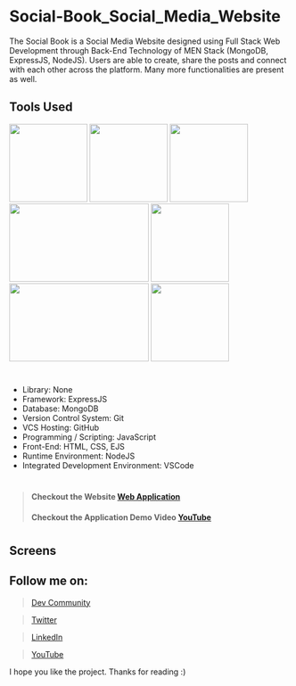 # Social-Book_Social_Media_Website
The Social Book is a Social Media Website designed using Full Stack Web Development through Back-End Technology of MEN Stack (MongoDB, ExpressJS, NodeJS). Users are able to create, share the posts and connect with each other across the platform. Many more functionalities are present as well.

## Tools Used
<p align="left">
<img height="140" width="140" src="https://www.w3.org/html/logo/downloads/HTML5_Logo_256.png">
<img height="140" width="140" src="https://logodix.com/logo/470309.png">
<img height="140" width="140" src="https://upload.wikimedia.org/wikipedia/commons/6/6a/JavaScript-logo.png">
<img height="140" width="250" src="https://encrypted-tbn0.gstatic.com/images?q=tbn:ANd9GcQv2l-4Y-ZVZm77rzV9CRJxmgNPpy36zgePIA&usqp=CAU">
<img height="140" width="140" src="https://encrypted-tbn0.gstatic.com/images?q=tbn:ANd9GcSMX7p-_Zo1LqsEfO1v3B6Zw0Jgvhk4vo1fKA&usqp=CAU">
<img height="140" width="250" src="https://encrypted-tbn0.gstatic.com/images?q=tbn:ANd9GcRASBParCnQhsRkKZ8opkkRjtk9XJ-MHdy0jA&usqp=CAU">
<img height="140" width="140" src="https://code.visualstudio.com/assets/apple-touch-icon.png">
</p>

#

* Library: None
* Framework: ExpressJS
* Database: MongoDB
* Version Control System: Git
* VCS Hosting: GitHub
* Programming / Scripting: JavaScript
* Front-End: HTML, CSS, EJS
* Runtime Environment: NodeJS
* Integrated Development Environment: VSCode

#
> #### Checkout the Website [Web Application](X)
> #### Checkout the Application Demo Video [YouTube](X)
#

## Screens
<p align="left">
<!-- <img height="200" width="400" src="https://user-images.githubusercontent.com/76626529/154794497-95b4c730-bc5e-4b52-87cf-93821d28cd10.png">
<img height="200" width="400" src="https://user-images.githubusercontent.com/76626529/154794499-c1ba66c7-831c-4eab-8aea-9e06952dc05c.png">
<img height="200" width="400" src="https://user-images.githubusercontent.com/76626529/154794500-a18a15d1-c851-4afc-9f9d-a676debf758f.png">
<img height="200" width="400" src="https://user-images.githubusercontent.com/76626529/154794502-5d80657e-02bf-4b0f-aedc-f829d654809b.png">
<img height="200" width="400" src="https://user-images.githubusercontent.com/76626529/154794503-d57a4dbb-3469-40fc-94c9-92d335320acd.png"> -->
</p>


## Follow me on:
> [Dev Community](https://dev.to/ayushkanduri)

> [Twitter](https://twitter.com/ayush_codes)
 
> [LinkedIn](https://www.linkedin.com/in/ayushkanduri/)

> [YouTube](https://www.youtube.com/channel/UC6c1ajC_2jF7wQp7Y13t2bg)

I hope you like the project. Thanks for reading :)

